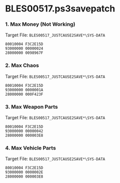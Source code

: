 # BLES00517.ps3savepatch

### 1. Max Money (Not Working)

Target File: `BLES00517_JUSTCAUSE2SAVE*\SYS-DATA`

```
80010004 F3C2E15D
93000000 00000024
28000000 0098967F
```

### 2. Max Chaos

Target File: `BLES00517_JUSTCAUSE2SAVE*\SYS-DATA`

```
80010004 F3C2E15D
93000000 0000001A
28000000 000F423F
```

### 3. Max Weapon Parts

Target File: `BLES00517_JUSTCAUSE2SAVE*\SYS-DATA`

```
80010004 F3C2E15D
93000000 00000042
28000000 000003E8
```

### 4. Max Vehicle Parts

Target File: `BLES00517_JUSTCAUSE2SAVE*\SYS-DATA`

```
80010004 F3C2E15D
93000000 0000002E
28000000 000003E8
```

